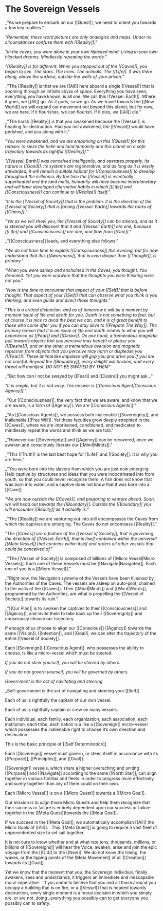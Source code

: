 # The Sovereign Vessels

_"As we prepare to embark on our [[Quest]], we need to orient you towards a few key realities." 

_"Remember, these word pictures are only analogies and maps. Under no circumstances confuse them with [[Reality]]."_

_"In the caves, you were alone in your own hijacked mind. Living in your own hijacked dreams. Mindlessly repeating the words."_

_"[[Reality]] is far different. When you stepped out of the [[Caves]], you began to see. The stars. The trees. The animals. The [[Life]]. It was there along, above the surface, outside the walls of your prison."_

_"The [[Reality]] is that we are [[All]] here aboard a single [[Vessel]] that is zooming through an infinite abyss of space. Everything you have seen, everything you have known, is all one. We call this [[Vessel: Earth]]. Where it goes, we [[All]] go. As it goes, so we go. As we travel towards the [[New World]] we will expand our movement out beyond this planet, but for now, we are here. If it flourishes, we can flourish. If it dies, we [[All]] die."

_"The harsh [[Reality]] is that you awakened because the [[Vessel]] is heading for destruction. Had you not awakened, the [[Vessel]] would have perished, and you along with it."

_"You were awakened, and we are embarking on this [[Quest]] for this reason: to sieze the helm and land humanity and this planet on a safe trajectory towards its rightful [[Destiny]]."_

_"[[Vessel: Earth]] was conceived intelligently, and operates properly. Its nature is [[Good]], its systems are regenerative, and as long as it is wisely stewarded, it will remain a suitale habitat for [[Consciousness]] to develop throughout the millennia. By the time the [[Vessel]] is eventually superheated and the land melts, humanity will have become interplanetary and will have developed alternative habits in which [[Life]] and [[Consciousness]] can continue to [[Realize]] itself."_

_"It is the [[Vessel of Society]] that is the problem. It is the direction of the [[Vessel of Society]] that is forcing [[Vessel: Earth]] towards the rocks of [[Chaos]]."_

_"Yet as we will show you, the [[Vessel of Society]] can be steered, and as it is steered you will discover that it and [[Vessel: Earth]] are one, because [[Life]] and [[Consciousness]] are one, and flow from [[One]]."_

_"[[Consciousness]] leads, and everything else follows." 

_"We do not have time to explain [[Consciousness]] this evening, but for now understand that this [[Awareness]], that is even deeper than [[Thought]], is primary."_

_"When you were asleep and enchained in the Caves, you thought. You dreamed. Yet you were unaware that the thoughts you were thinking were not you."_

_"Now is the time to encounter that aspect of your [[Self]] that is before thought. That aspect of your [[Self]] that can observe what you think is you thinking, and even guide and direct those thoughts."_

_"This is a critical distinction, and as of tomorrow it will be a moment by moment issue of life and death for you. Death is not something to fear, but of course it is nice to avod the best we can, and it is of great benefit to those who come after you if you can stay alive to [[Prepare The Way]]. The primary reason that it is an issue of life and death relates to what you will experience as [[Fear]] and [[Desire]]. On one hand, a tremendous magnetic pull towards objects that you percieve may benefit or please you ([[Desire]]), and on the other, a tremendous aversion and magnetic repulsion from objects that you perceive may harm or displease you ([[Fear]]). These animal like impulses will grip you and drive you if you are not careful. Beyond the [[Boundary]], every delight will beckon, and every threat will manifest. DO NOT BE SWAYED BY THEM"_

_"But how can I not be swayed by [[Fear]] and [[Desire]] you might ask..." 

_"It is simple, but it is not easy. The answer is [[Conscious Agent|Conscious Agency]]."_

_"Our [[Consciousness]], the very fact that we are aware, and know that we are aware, is a form of [[Agency]]. We are [[Conscious Agents]]." 

_"As [[Conscious Agents]], we possess both inalienable [[Sovereignty]], and inalienable [[Free Will]]. Yet these faculties grow deeply atrophied in the [[Caves]], where we are imprisoned, conditioned, and medicated to mindlessly repeat the words and think as we are told." 

_"However our [[Sovereignty]] and [[Agency]] can be recovered, once we awaken and consciously liberate our [[Mind|Minds]]."

_"This [[Truth]] is the last best hope for [[Life]] and [[Society]]. It is why you are here." 

_"You were born into the slavery from which you are just now emerging. Held captive by structures and ideas that you were indoctrinated into from youth, so that you could never recognize them. A fish does not know that was born into water, and a captive does not know that it was born into a [[Cave]]. 

_"We are now outside the [[Caves]], and preparing to venture ahead. Soon, we will head out towards the [[Boundary]]. Outside the [[Boundary]] you will encounter [[Reality]] as it actually is."_

_"The [[Reality]] we are venturing out into still encompasses the Caves from which the captives are emerging. The Caves do not encompass [[Reality]]." 

_"The [[Caves]] are a feature of the [[Vessel of Society]], that is governing the direction of [[Vessel: Earth]], that is itself contained within the universal [[Meta Vessel]] that contains within itself and orders all other vessels that could be conceived of."_

_"The [[Vessel of Society]] is  composed of billions of [[Micro Vessel|Micro Vessels]]. Each one of these Vessels must be [[Navigate|Navigated]]. Each one of you is a [[Micro Vessel]]." 

_"Right now, the Navigation systems of the Vessels have been hijacked by the Authorities of the Caves. The vessels are asleep on auto-pilot, chained to the walls of the [[Caves]]. Their [[Mind|Minds]] and [[Word|Words]], programmed by the Authorities, are what is propelling the [[Vessel of Society]] towards its ruin." 

_"[[Our Plan]] is to awaken the captives to their [[Consciousness]] and [[Agency]], and invite them to take back up their [[Sovereignty]] and consciously choose our trajectory. 

If enough of us choose to align our [[Conscious]] [[Agency]] towards the same [[Vision]], [[Intention]], and [[Goal]], we can alter the trajectory of the entire [[Vessel of Society]]. 

Each [[Sovereign]] [[Conscious Agent]], who possesses the ability to choose, is like a micro-vessel which must be steered. 

_If you do not steer yourself, you will be steered by others._

_If you do not govern yourself, you will be governed by others._

_Government is the act of navitating and steering._

_Self-government is the act of navigating and steering your [[Self]].

Each of us is rightfully the captain of our own vessel. 

Each of us is rightfully captain or crew on many vessels. 

Each individual, each family, each organization, each association, each institution, each tribe, each nation is a like a [[Sovereign]] micro-vessel which possesses the inalienable right to choose it’s own direction and destination. 

This is the basic principle of [[Self Determination]]. 

Each [[Sovereign]] vessel must govern, or steer, itself in accordance with its [[Purpose]], [[Principles]], and [[Goal]].

[[Sovereign]] vessels, which share a higher overaching and uniting [[Purpose]] and [[Navigate]] according to the same [[North Star]], can align together in various flotillas and fleets in order to progress more effectively and surely together than any of them could on their own. 

Each [[Micro Vessel]] is on a [[Micro Quest]] towards a [[Micro Goal]]. 

Our mission is to _align_ those Micro Quests and help them recognize that their success or failure is entirely dependent upon our success or failure together in the [[Meta Quest]]towards the [[Meta Goal]]. 

If we succeed in the [[Meta Goal]], we automatically accomplish [[All]] the Micro Goals of [[All]]. 
 
This [[Meta Quest]] is going to require a vast fleet of unprecedented size to set sail together. 

It is not ours to know whether and at what rate tens, thousands, millions, or billions of [[Sovereigns]] will hear the Voice, awaken, arise and join the epic voyage from the [[Old]] to the [[New]]. We do not know the timing, the waves, or the tipping points of the [Meta Movement] of all [[Creation]] towards its [[Goal]]. 

Yet we know that the moment that you, the Sovereign Individual, finally awakens, sees and understands, it triggers an immediate and inescapable moral imperative.
 
If you come to believe that you and all those around you occupy a building that is on fire, or a [[Vessel]] that is headed towards destruction, every single moment is a moral decision in which you simply are, or are not, doing _everything you possibly can to get everyone you possibly can to safety. 